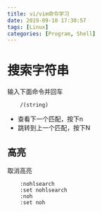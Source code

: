 ```yaml
---
title: vi/vim命令学习
date: 2019-09-10 17:30:57
tags: [Linux]
categories: [Program, Shell]
---
```


# 搜索字符串

输入下面命令并回车

```shell
    /(string)
```

- 查看下一个匹配，按下n
- 跳转到上一个匹配，按下N

## 高亮

取消高亮

```shell
    :nohlsearch
    :set nohlsearch
    :noh
    :set noh
```